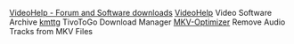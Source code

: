 
[VideoHelp - Forum and Software downloads](https://www.videohelp.com/)
[VideoHelp](https://www.videohelp.com/software)
Video Software Archive
[kmttg](https://www.videohelp.com/software/kmttg)
TivoToGo Download Manager
[MKV-Optimizer](https://www.videohelp.com/software/MKV-Optimizer)
Remove Audio Tracks from MKV Files
